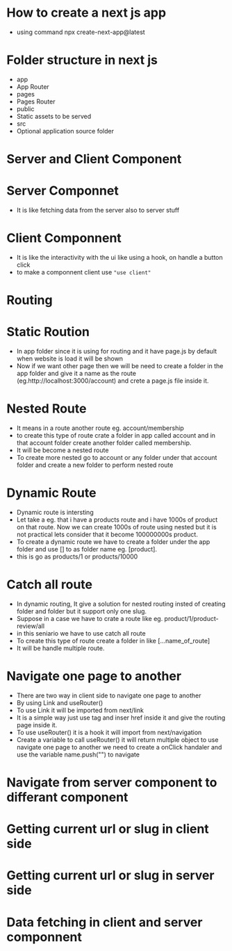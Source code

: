 # How to create a next js app
- using command npx create-next-app@latest
# Folder structure in next js
- app
 - App Router
- pages
 - Pages Router
- public
 - Static assets to be served
- src
 - Optional application source folder
# Server and Client Component
 # Server Componnet
  - It is like fetching data from the server also to server stuff
 # Client Componnent
  - It is like the interactivity with the ui like using a hook, on handle a button click
  - to make a componnent client use `"use client"`
# Routing
 # Static Roution 
 - In app folder since it is using for routing and it have page.js by default when website is load it will be shown
 - Now if we want other page then we will be need to create a folder in the app folder and give it a name as the route (eg.http://localhost:3000/account) and crete a page.js file inside it.
 # Nested Route
 - It means in a route another route eg. account/membership
 - to create this type of route crate a folder in app called account and in that account folder create another folder called membership.
 - It will be become a nested route
 - To create more nested go to account or any folder under that account folder and create a new folder to perform nested route
 # Dynamic Route
 - Dynamic route is intersting
 - Let take a eg. that i have a products route and i have 1000s of product on that route. Now we can create 1000s of route using nested but it is not practical lets consider that it become 100000000s product.
 - To create a dynamic route we have to create a folder under the app folder and use [] to as folder name eg. [product].
 - this is go as products/1 or products/10000
 # Catch all route
 - In dynamic routing, It give a solution for nested routing insted of creating folder and folder but it support only one slug.
 - Suppose in a case we have to crate a route like eg. product/1/product-review/all
 - in this seniario we have to use catch all route 
 - To create this type of route create a folder in like [...name_of_route]
 - It will be handle multiple route.
# Navigate one page to another
 - There are two way in client side to navigate one page to another 
 - By using Link and useRouter()
 - To use Link it will be imported from next/link
 - It is a simple way just use <Link></Link> tag and inser href inside it and give the routing page inside it.
 - To use useRouter() it is a hook it will import from next/navigation
 - Create a variable to call useRouter() it will return multiple object to use navigate one page to another we need to create a onClick handaler and use the variable name.push("") to navigate

# Navigate from server component to differant component
# Getting current url or slug in client side
# Getting current url or slug in server side
# Data fetching in client and server componnent


